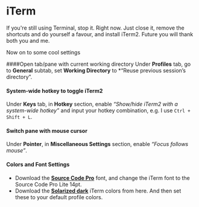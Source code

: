 # iTerm

If you're still using Terminal, stop it. Right now. Just close it, remove the shortcuts and do yourself a favour, and install iTerm2. Future you will thank both you and me.

Now on to some cool settings

####Open tab/pane with current working directory
Under **Profiles** tab, go to **General** subtab, set **Working Directory** to *“Reuse previous session’s directory”.

#### System-wide hotkey to toggle iTerm2
Under **Keys** tab, in **Hotkey** section, enable *“Show/hide iTerm2 with a system-wide hotkey”* and input your hotkey combination, e.g. I use ```Ctrl + Shift + L```.

#### Switch pane with mouse cursor
Under **Pointer**, in **Miscellaneous Settings** section, enable *“Focus follows mouse”*.

#### Colors and Font Settings

* Download the **[Source Code Pro](https://github.com/adobe-fonts/source-code-pro)** font, and change the iTerm font to the Source Code Pro Lite 14pt.
* Download the **[Solarized dark](https://github.com/altercation/solarized/tree/master/iterm2-colors-solarized)** iTerm colors from here. And then set these to your default profile colors.